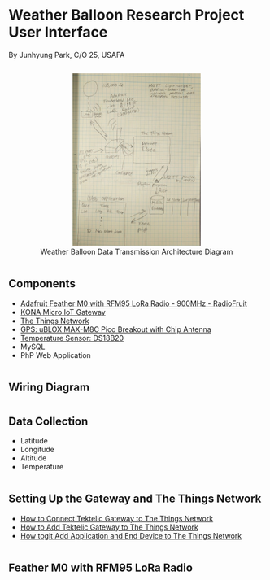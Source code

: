 # Weather Balloon Research Project User Interface

<div id="author">
    By Junhyung Park, C/O 25, USAFA
</div>

<div id="architecture_pic" style="text-align:center; margin-top:2em">
    <img src="./Data_Transmission_Architecture.jpg" width="50%"/> <br>
    Weather Balloon Data Transmission Architecture Diagram
</div>

<h2 id="subtitle" style="margin-top:2em">
    Components
</h2>

<ul>
    <li> 
        <a href="https://www.adafruit.com/product/3178">Adafruit Feather M0 with RFM95 LoRa Radio - 900MHz - RadioFruit</a>
    </li>
    <li>
        <a href="https://tektelic.com/catalog/  kona-micro-lorawan-gateway">KONA Micro IoT Gateway</a>
    </li>
    <li>
        <a href="https://www.thethingsnetwork.org/">The Things Network</a>
    </li>
    <li>
        <a href="https://store.uputronics.com/index.php?route=product/product&product_id=72">GPS: uBLOX MAX-M8C Pico Breakout with Chip Antenna</a>
    </li>
    <li>
        <a href="https://components101.com/sensors/ds18b20-temperature-sensor   ">Temperature Sensor: DS18B20</a>
    </li>
    <li>MySQL</li>
    <li>PhP Web Application</li>
</ul>

<h2 id="subtitle" style="margin-top:2em">
    Wiring Diagram
</h2>

<h2 id="subtitle" style="margin-top:2em">
    Data Collection
</h2>

<ul>
    <li>Latitude</li>
    <li>Longitude</li>
    <li>Altitude</li>
    <li>Temperature</li>
</ul>

<h2 id="subtitle" style="margin-top:2em">
    Setting Up the Gateway and The Things Network
</h2>

<ul>
    <li> 
        <a href="Connect_Tektelic_gateway_to_TTN_Park.pdf">How to Connect Tektelic Gateway to The Things Network</a>
    </li>
    <li> 
        <a href="Add_Tektelic_gateway_to_TTN_Park.pdf">How to Add Tektelic Gateway to The Things Network</a>
    </li>
    <li> 
        <a href="Add_application_to_TTN_and_end_device_Park.pdf">How togit Add Application and End Device to The Things Network</a>
    </li>
</ul>

<h2 id="subtitle" style="margin-top:2em">
    Feather M0 with RFM95 LoRa Radio
</h2>

<div>
    
</div>